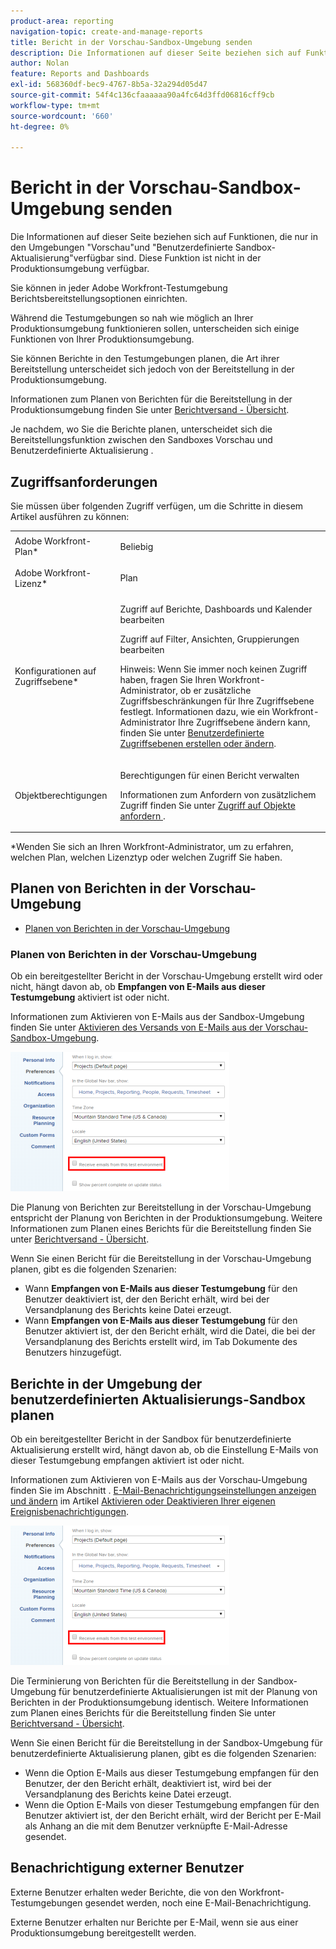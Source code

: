 ```yaml
---
product-area: reporting
navigation-topic: create-and-manage-reports
title: Bericht in der Vorschau-Sandbox-Umgebung senden
description: Die Informationen auf dieser Seite beziehen sich auf Funktionen, die nur in den Umgebungen "Vorschau"und "Benutzerdefinierte Sandbox-Aktualisierung"verfügbar sind. Diese Funktion ist nicht in der Produktionsumgebung verfügbar.
author: Nolan
feature: Reports and Dashboards
exl-id: 568360df-bec9-4767-8b5a-32a294d05d47
source-git-commit: 54f4c136cfaaaaaa90a4fc64d3ffd06816cff9cb
workflow-type: tm+mt
source-wordcount: '660'
ht-degree: 0%

---
```


# Bericht in der Vorschau-Sandbox-Umgebung senden

Die Informationen auf dieser Seite beziehen sich auf Funktionen, die nur in den Umgebungen &quot;Vorschau&quot;und &quot;Benutzerdefinierte Sandbox-Aktualisierung&quot;verfügbar sind. Diese Funktion ist nicht in der Produktionsumgebung verfügbar.

Sie können in jeder Adobe Workfront-Testumgebung Berichtsbereitstellungsoptionen einrichten.

<!--
<p data-mc-conditions="QuicksilverOrClassic.Draft mode">For information about the Workfront test environments, see the "Workfront Testing Environments" section. (NOTE:&nbsp;drafted - link this section)</p>
-->

Während die Testumgebungen so nah wie möglich an Ihrer Produktionsumgebung funktionieren sollen, unterscheiden sich einige Funktionen von Ihrer Produktionsumgebung.

Sie können Berichte in den Testumgebungen planen, die Art ihrer Bereitstellung unterscheidet sich jedoch von der Bereitstellung in der Produktionsumgebung.

Informationen zum Planen von Berichten für die Bereitstellung in der Produktionsumgebung finden Sie unter [Berichtversand - Übersicht](../../../reports-and-dashboards/reports/creating-and-managing-reports/set-up-report-deliveries.md).

Je nachdem, wo Sie die Berichte planen, unterscheidet sich die Bereitstellungsfunktion zwischen den Sandboxes Vorschau und Benutzerdefinierte Aktualisierung .

## Zugriffsanforderungen

Sie müssen über folgenden Zugriff verfügen, um die Schritte in diesem Artikel ausführen zu können:

<table style="table-layout:auto"> 
 <col> 
 <col> 
 <tbody> 
  <tr> 
   <td role="rowheader">Adobe Workfront-Plan*</td> 
   <td> <p>Beliebig</p> </td> 
  </tr> 
  <tr> 
   <td role="rowheader">Adobe Workfront-Lizenz*</td> 
   <td> <p>Plan </p> </td> 
  </tr> 
  <tr> 
   <td role="rowheader">Konfigurationen auf Zugriffsebene*</td> 
   <td> <p>Zugriff auf Berichte, Dashboards und Kalender bearbeiten</p> <p>Zugriff auf Filter, Ansichten, Gruppierungen bearbeiten</p> <p>Hinweis: Wenn Sie immer noch keinen Zugriff haben, fragen Sie Ihren Workfront-Administrator, ob er zusätzliche Zugriffsbeschränkungen für Ihre Zugriffsebene festlegt. Informationen dazu, wie ein Workfront-Administrator Ihre Zugriffsebene ändern kann, finden Sie unter <a href="../../../administration-and-setup/add-users/configure-and-grant-access/create-modify-access-levels.md" class="MCXref xref">Benutzerdefinierte Zugriffsebenen erstellen oder ändern</a>.</p> </td> 
  </tr> 
  <tr> 
   <td role="rowheader">Objektberechtigungen</td> 
   <td> <p>Berechtigungen für einen Bericht verwalten</p> <p>Informationen zum Anfordern von zusätzlichem Zugriff finden Sie unter <a href="../../../workfront-basics/grant-and-request-access-to-objects/request-access.md" class="MCXref xref">Zugriff auf Objekte anfordern </a>.</p> </td> 
  </tr> 
 </tbody> 
</table>

&#42;Wenden Sie sich an Ihren Workfront-Administrator, um zu erfahren, welchen Plan, welchen Lizenztyp oder welchen Zugriff Sie haben.

## Planen von Berichten in der Vorschau-Umgebung

* [Planen von Berichten in der Vorschau-Umgebung](#schedule-reports-in-the-preview-environment)

### Planen von Berichten in der Vorschau-Umgebung

Ob ein bereitgestellter Bericht in der Vorschau-Umgebung erstellt wird oder nicht, hängt davon ab, ob **Empfangen von E-Mails aus dieser Testumgebung** aktiviert ist oder nicht.

Informationen zum Aktivieren von E-Mails aus der Sandbox-Umgebung finden Sie unter [Aktivieren des Versands von E-Mails aus der Vorschau-Sandbox-Umgebung](../../../workfront-basics/using-notifications/enable-delivery-emails-from-preview-sandbox-environment.md).

![](assets/receive-emails-from-sandbox-setting-edit-350x223.png)

Die Planung von Berichten zur Bereitstellung in der Vorschau-Umgebung entspricht der Planung von Berichten in der Produktionsumgebung. Weitere Informationen zum Planen eines Berichts für die Bereitstellung finden Sie unter [Berichtversand - Übersicht](../../../reports-and-dashboards/reports/creating-and-managing-reports/set-up-report-deliveries.md).

Wenn Sie einen Bericht für die Bereitstellung in der Vorschau-Umgebung planen, gibt es die folgenden Szenarien:

* Wann **Empfangen von E-Mails aus dieser Testumgebung** für den Benutzer deaktiviert ist, der den Bericht erhält, wird bei der Versandplanung des Berichts keine Datei erzeugt.
* Wann **Empfangen von E-Mails aus dieser Testumgebung** für den Benutzer aktiviert ist, der den Bericht erhält, wird die Datei, die bei der Versandplanung des Berichts erstellt wird, im Tab Dokumente des Benutzers hinzugefügt.

## Berichte in der Umgebung der benutzerdefinierten Aktualisierungs-Sandbox planen

Ob ein bereitgestellter Bericht in der Sandbox für benutzerdefinierte Aktualisierung erstellt wird, hängt davon ab, ob die Einstellung E-Mails von dieser Testumgebung empfangen aktiviert ist oder nicht.

Informationen zum Aktivieren von E-Mails aus der Vorschau-Umgebung finden Sie im Abschnitt . [E-Mail-Benachrichtigungseinstellungen anzeigen und ändern](../../../workfront-basics/using-notifications/activate-or-deactivate-your-own-event-notifications.md#view) im Artikel [Aktivieren oder Deaktivieren Ihrer eigenen Ereignisbenachrichtigungen](../../../workfront-basics/using-notifications/activate-or-deactivate-your-own-event-notifications.md).

![](assets/receive-emails-from-sandbox-setting-edit-350x223.png)

Die Terminierung von Berichten für die Bereitstellung in der Sandbox-Umgebung für benutzerdefinierte Aktualisierungen ist mit der Planung von Berichten in der Produktionsumgebung identisch. Weitere Informationen zum Planen eines Berichts für die Bereitstellung finden Sie unter [Berichtversand - Übersicht](../../../reports-and-dashboards/reports/creating-and-managing-reports/set-up-report-deliveries.md).

Wenn Sie einen Bericht für die Bereitstellung in der Sandbox-Umgebung für benutzerdefinierte Aktualisierung planen, gibt es die folgenden Szenarien:

* Wenn die Option E-Mails aus dieser Testumgebung empfangen für den Benutzer, der den Bericht erhält, deaktiviert ist, wird bei der Versandplanung des Berichts keine Datei erzeugt.
* Wenn die Option E-Mails von dieser Testumgebung empfangen für den Benutzer aktiviert ist, der den Bericht erhält, wird der Bericht per E-Mail als Anhang an die mit dem Benutzer verknüpfte E-Mail-Adresse gesendet.

## Benachrichtigung externer Benutzer

Externe Benutzer erhalten weder Berichte, die von den Workfront-Testumgebungen gesendet werden, noch eine E-Mail-Benachrichtigung.

Externe Benutzer erhalten nur Berichte per E-Mail, wenn sie aus einer Produktionsumgebung bereitgestellt werden.

